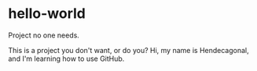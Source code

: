 # hello-world
Project no one needs.

This is a project you don't want, or do you?
Hi, my name is Hendecagonal, and I'm learning how to use GitHub.
